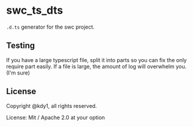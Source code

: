 # swc_ts_dts

`.d.ts` generator for the swc project.

## Testing

If you have a large typescript file, split it into parts so you can fix the only require part easily.
If a file is large, the amount of log will overwhelm you. (I'm sure)

## License

Copyright @kdy1, all rights reserved.

License: Mit / Apache 2.0 at your option

